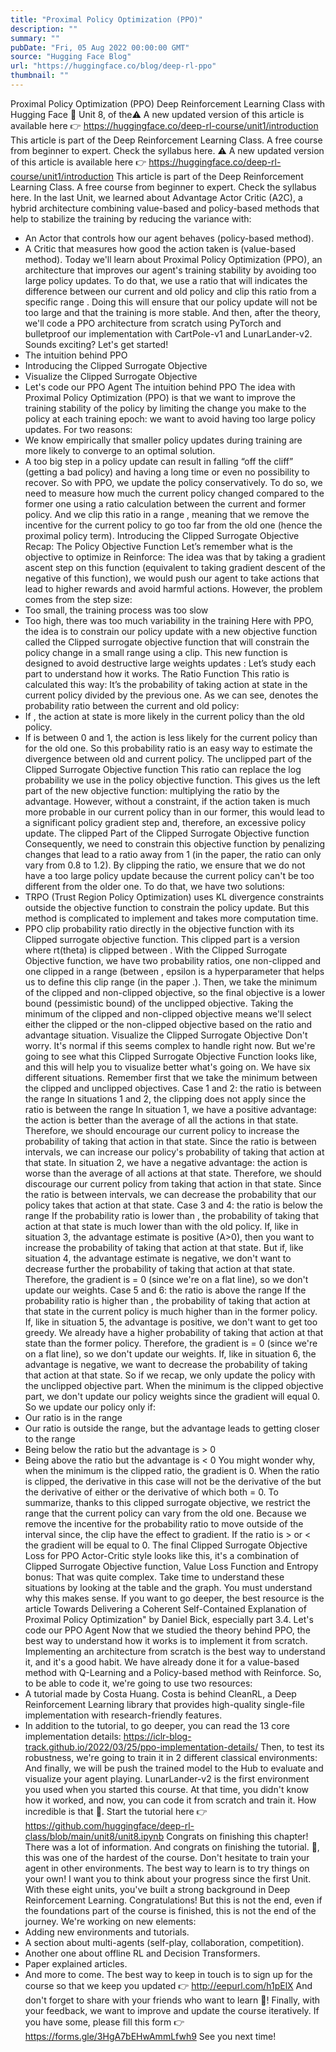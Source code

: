 ```yaml
---
title: "Proximal Policy Optimization (PPO)"
description: ""
summary: ""
pubDate: "Fri, 05 Aug 2022 00:00:00 GMT"
source: "Hugging Face Blog"
url: "https://huggingface.co/blog/deep-rl-ppo"
thumbnail: ""
---
```


Proximal Policy Optimization (PPO)
Deep Reinforcement Learning Class with Hugging Face 🤗
Unit 8, of the⚠️ A new updated version of this article is available here 👉 https://huggingface.co/deep-rl-course/unit1/introduction
This article is part of the Deep Reinforcement Learning Class. A free course from beginner to expert. Check the syllabus here.
⚠️ A new updated version of this article is available here 👉 https://huggingface.co/deep-rl-course/unit1/introduction
This article is part of the Deep Reinforcement Learning Class. A free course from beginner to expert. Check the syllabus here.
In the last Unit, we learned about Advantage Actor Critic (A2C), a hybrid architecture combining value-based and policy-based methods that help to stabilize the training by reducing the variance with:
- An Actor that controls how our agent behaves (policy-based method).
- A Critic that measures how good the action taken is (value-based method).
Today we'll learn about Proximal Policy Optimization (PPO), an architecture that improves our agent's training stability by avoiding too large policy updates. To do that, we use a ratio that will indicates the difference between our current and old policy and clip this ratio from a specific range .
Doing this will ensure that our policy update will not be too large and that the training is more stable.
And then, after the theory, we'll code a PPO architecture from scratch using PyTorch and bulletproof our implementation with CartPole-v1 and LunarLander-v2.
Sounds exciting? Let's get started!
- The intuition behind PPO
- Introducing the Clipped Surrogate Objective
- Visualize the Clipped Surrogate Objective
- Let's code our PPO Agent
The intuition behind PPO
The idea with Proximal Policy Optimization (PPO) is that we want to improve the training stability of the policy by limiting the change you make to the policy at each training epoch: we want to avoid having too large policy updates.
For two reasons:
- We know empirically that smaller policy updates during training are more likely to converge to an optimal solution.
- A too big step in a policy update can result in falling “off the cliff” (getting a bad policy) and having a long time or even no possibility to recover.
So with PPO, we update the policy conservatively. To do so, we need to measure how much the current policy changed compared to the former one using a ratio calculation between the current and former policy. And we clip this ratio in a range , meaning that we remove the incentive for the current policy to go too far from the old one (hence the proximal policy term).
Introducing the Clipped Surrogate Objective
Recap: The Policy Objective Function
Let’s remember what is the objective to optimize in Reinforce:
The idea was that by taking a gradient ascent step on this function (equivalent to taking gradient descent of the negative of this function), we would push our agent to take actions that lead to higher rewards and avoid harmful actions.
However, the problem comes from the step size:
- Too small, the training process was too slow
- Too high, there was too much variability in the training
Here with PPO, the idea is to constrain our policy update with a new objective function called the Clipped surrogate objective function that will constrain the policy change in a small range using a clip.
This new function is designed to avoid destructive large weights updates :
Let’s study each part to understand how it works.
The Ratio Function
This ratio is calculated this way:
It’s the probability of taking action at state in the current policy divided by the previous one.
As we can see, denotes the probability ratio between the current and old policy:
- If , the action at state is more likely in the current policy than the old policy.
- If is between 0 and 1, the action is less likely for the current policy than for the old one.
So this probability ratio is an easy way to estimate the divergence between old and current policy.
The unclipped part of the Clipped Surrogate Objective function
This ratio can replace the log probability we use in the policy objective function. This gives us the left part of the new objective function: multiplying the ratio by the advantage.
However, without a constraint, if the action taken is much more probable in our current policy than in our former, this would lead to a significant policy gradient step and, therefore, an excessive policy update.
The clipped Part of the Clipped Surrogate Objective function
Consequently, we need to constrain this objective function by penalizing changes that lead to a ratio away from 1 (in the paper, the ratio can only vary from 0.8 to 1.2).
By clipping the ratio, we ensure that we do not have a too large policy update because the current policy can't be too different from the older one.
To do that, we have two solutions:
- TRPO (Trust Region Policy Optimization) uses KL divergence constraints outside the objective function to constrain the policy update. But this method is complicated to implement and takes more computation time.
- PPO clip probability ratio directly in the objective function with its Clipped surrogate objective function.
This clipped part is a version where rt(theta) is clipped between .
With the Clipped Surrogate Objective function, we have two probability ratios, one non-clipped and one clipped in a range (between , epsilon is a hyperparameter that helps us to define this clip range (in the paper .).
Then, we take the minimum of the clipped and non-clipped objective, so the final objective is a lower bound (pessimistic bound) of the unclipped objective.
Taking the minimum of the clipped and non-clipped objective means we'll select either the clipped or the non-clipped objective based on the ratio and advantage situation.
Visualize the Clipped Surrogate Objective
Don't worry. It's normal if this seems complex to handle right now. But we're going to see what this Clipped Surrogate Objective Function looks like, and this will help you to visualize better what's going on.
We have six different situations. Remember first that we take the minimum between the clipped and unclipped objectives.
Case 1 and 2: the ratio is between the range
In situations 1 and 2, the clipping does not apply since the ratio is between the range
In situation 1, we have a positive advantage: the action is better than the average of all the actions in that state. Therefore, we should encourage our current policy to increase the probability of taking that action in that state.
Since the ratio is between intervals, we can increase our policy's probability of taking that action at that state.
In situation 2, we have a negative advantage: the action is worse than the average of all actions at that state. Therefore, we should discourage our current policy from taking that action in that state.
Since the ratio is between intervals, we can decrease the probability that our policy takes that action at that state.
Case 3 and 4: the ratio is below the range
If the probability ratio is lower than , the probability of taking that action at that state is much lower than with the old policy.
If, like in situation 3, the advantage estimate is positive (A>0), then you want to increase the probability of taking that action at that state.
But if, like situation 4, the advantage estimate is negative, we don't want to decrease further the probability of taking that action at that state. Therefore, the gradient is = 0 (since we're on a flat line), so we don't update our weights.
Case 5 and 6: the ratio is above the range
If the probability ratio is higher than , the probability of taking that action at that state in the current policy is much higher than in the former policy.
If, like in situation 5, the advantage is positive, we don't want to get too greedy. We already have a higher probability of taking that action at that state than the former policy. Therefore, the gradient is = 0 (since we're on a flat line), so we don't update our weights.
If, like in situation 6, the advantage is negative, we want to decrease the probability of taking that action at that state.
So if we recap, we only update the policy with the unclipped objective part. When the minimum is the clipped objective part, we don't update our policy weights since the gradient will equal 0.
So we update our policy only if:
- Our ratio is in the range
- Our ratio is outside the range, but the advantage leads to getting closer to the range
- Being below the ratio but the advantage is > 0
- Being above the ratio but the advantage is < 0
You might wonder why, when the minimum is the clipped ratio, the gradient is 0. When the ratio is clipped, the derivative in this case will not be the derivative of the but the derivative of either or the derivative of which both = 0.
To summarize, thanks to this clipped surrogate objective, we restrict the range that the current policy can vary from the old one. Because we remove the incentive for the probability ratio to move outside of the interval since, the clip have the effect to gradient. If the ratio is > or < the gradient will be equal to 0.
The final Clipped Surrogate Objective Loss for PPO Actor-Critic style looks like this, it's a combination of Clipped Surrogate Objective function, Value Loss Function and Entropy bonus:
That was quite complex. Take time to understand these situations by looking at the table and the graph. You must understand why this makes sense. If you want to go deeper, the best resource is the article Towards Delivering a Coherent Self-Contained Explanation of Proximal Policy Optimization" by Daniel Bick, especially part 3.4.
Let's code our PPO Agent
Now that we studied the theory behind PPO, the best way to understand how it works is to implement it from scratch.
Implementing an architecture from scratch is the best way to understand it, and it's a good habit. We have already done it for a value-based method with Q-Learning and a Policy-based method with Reinforce.
So, to be able to code it, we're going to use two resources:
- A tutorial made by Costa Huang. Costa is behind CleanRL, a Deep Reinforcement Learning library that provides high-quality single-file implementation with research-friendly features.
- In addition to the tutorial, to go deeper, you can read the 13 core implementation details: https://iclr-blog-track.github.io/2022/03/25/ppo-implementation-details/
Then, to test its robustness, we're going to train it in 2 different classical environments:
And finally, we will be push the trained model to the Hub to evaluate and visualize your agent playing.
LunarLander-v2 is the first environment you used when you started this course. At that time, you didn't know how it worked, and now, you can code it from scratch and train it. How incredible is that 🤩.
Start the tutorial here 👉 https://github.com/huggingface/deep-rl-class/blob/main/unit8/unit8.ipynb
Congrats on finishing this chapter! There was a lot of information. And congrats on finishing the tutorial. 🥳, this was one of the hardest of the course.
Don't hesitate to train your agent in other environments. The best way to learn is to try things on your own!
I want you to think about your progress since the first Unit. With these eight units, you've built a strong background in Deep Reinforcement Learning. Congratulations!
But this is not the end, even if the foundations part of the course is finished, this is not the end of the journey. We're working on new elements:
- Adding new environments and tutorials.
- A section about multi-agents (self-play, collaboration, competition).
- Another one about offline RL and Decision Transformers.
- Paper explained articles.
- And more to come.
The best way to keep in touch is to sign up for the course so that we keep you updated 👉 http://eepurl.com/h1pElX
And don't forget to share with your friends who want to learn 🤗!
Finally, with your feedback, we want to improve and update the course iteratively. If you have some, please fill this form 👉 https://forms.gle/3HgA7bEHwAmmLfwh9
See you next time!